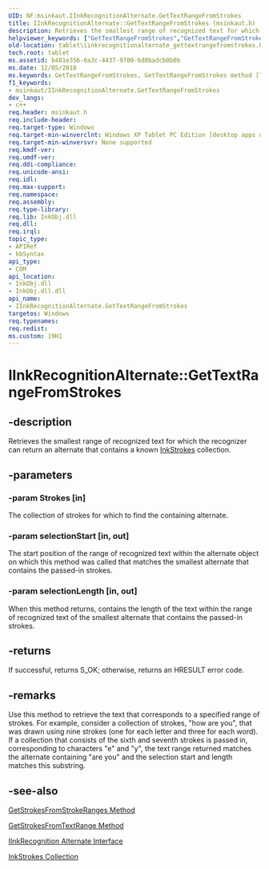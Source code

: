 ```yaml
---
UID: NF:msinkaut.IInkRecognitionAlternate.GetTextRangeFromStrokes
title: IInkRecognitionAlternate::GetTextRangeFromStrokes (msinkaut.h)
description: Retrieves the smallest range of recognized text for which the recognizer can return an alternate that contains a known InkStrokes collection.helpviewer_keywords: ["GetTextRangeFromStrokes","GetTextRangeFromStrokes method [Tablet PC]","GetTextRangeFromStrokes method [Tablet PC]","IInkRecognitionAlternate interface","IInkRecognitionAlternate interface [Tablet PC]","GetTextRangeFromStrokes method","IInkRecognitionAlternate.GetTextRangeFromStrokes","IInkRecognitionAlternate::GetTextRangeFromStrokes","b481e356-0a3c-4437-9700-6d8badcb0b0b","msinkaut/IInkRecognitionAlternate::GetTextRangeFromStrokes","tablet.iinkrecognitionalternate_gettextrangefromstrokes"]
old-location: tablet\iinkrecognitionalternate_gettextrangefromstrokes.htm
tech.root: tablet
ms.assetid: b481e356-0a3c-4437-9700-6d8badcb0b0b
ms.date: 12/05/2018
ms.keywords: GetTextRangeFromStrokes, GetTextRangeFromStrokes method [Tablet PC], GetTextRangeFromStrokes method [Tablet PC],IInkRecognitionAlternate interface, IInkRecognitionAlternate interface [Tablet PC],GetTextRangeFromStrokes method, IInkRecognitionAlternate.GetTextRangeFromStrokes, IInkRecognitionAlternate::GetTextRangeFromStrokes, b481e356-0a3c-4437-9700-6d8badcb0b0b, msinkaut/IInkRecognitionAlternate::GetTextRangeFromStrokes, tablet.iinkrecognitionalternate_gettextrangefromstrokes
f1_keywords:
- msinkaut/IInkRecognitionAlternate.GetTextRangeFromStrokes
dev_langs:
- c++
req.header: msinkaut.h
req.include-header: 
req.target-type: Windows
req.target-min-winverclnt: Windows XP Tablet PC Edition [desktop apps only]
req.target-min-winversvr: None supported
req.kmdf-ver: 
req.umdf-ver: 
req.ddi-compliance: 
req.unicode-ansi: 
req.idl: 
req.max-support: 
req.namespace: 
req.assembly: 
req.type-library: 
req.lib: InkObj.dll
req.dll: 
req.irql: 
topic_type:
- APIRef
- kbSyntax
api_type:
- COM
api_location:
- InkObj.dll
- InkObj.dll.dll
api_name:
- IInkRecognitionAlternate.GetTextRangeFromStrokes
targetos: Windows
req.typenames: 
req.redist: 
ms.custom: 19H1
---
```


# IInkRecognitionAlternate::GetTextRangeFromStrokes


## -description



Retrieves the smallest range of recognized text for which the recognizer can return an alternate that contains a known <a href="https://docs.microsoft.com/previous-versions/windows/desktop/legacy/ms703293(v=vs.85)">InkStrokes</a> collection.




## -parameters




### -param Strokes [in]

The collection of strokes for which to find the containing alternate.


### -param selectionStart [in, out]

The start position of the range of recognized text within the alternate object on which this method was called that matches the smallest alternate that contains the passed-in strokes.


### -param selectionLength [in, out]

When this method returns, contains the length of the text within the range of recognized text of the smallest alternate that contains the passed-in strokes.


## -returns



If successful, returns S_OK; otherwise, returns an HRESULT error code.




## -remarks



Use this method to retrieve the text that corresponds to a specified range of strokes. For example, consider a collection of strokes, "how are you", that was drawn using nine strokes (one for each letter and three for each word). If a collection that consists of the sixth and seventh strokes is passed in, corresponding to characters "e" and "y", the text range returned matches the alternate containing "are you" and the selection start and length matches this substring.




## -see-also




<a href="https://docs.microsoft.com/windows/desktop/api/msinkaut/nf-msinkaut-iinkrecognitionalternate-getstrokesfromstrokeranges">GetStrokesFromStrokeRanges Method</a>



<a href="https://docs.microsoft.com/windows/desktop/api/msinkaut/nf-msinkaut-iinkrecognitionalternate-getstrokesfromtextrange">GetStrokesFromTextRange Method</a>



<a href="https://docs.microsoft.com/windows/desktop/api/msinkaut/nn-msinkaut-iinkrecognitionalternate">IInkRecognition Alternate Interface</a>



<a href="https://docs.microsoft.com/previous-versions/windows/desktop/legacy/ms703293(v=vs.85)">InkStrokes Collection</a>
 

 


